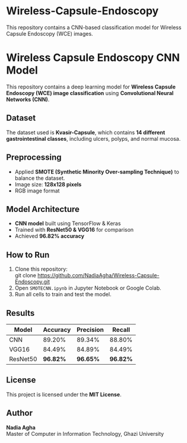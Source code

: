# Wireless-Capsule-Endoscopy
This repository contains a CNN-based classification model for Wireless Capsule Endoscopy (WCE) images.  
# Wireless Capsule Endoscopy CNN Model  
This repository contains a deep learning model for **Wireless Capsule Endoscopy (WCE) image classification** using **Convolutional Neural Networks (CNN)**.  

## Dataset  
The dataset used is **Kvasir-Capsule**, which contains **14 different gastrointestinal classes**, including ulcers, polyps, and normal mucosa.  

## Preprocessing  
- Applied **SMOTE (Synthetic Minority Over-sampling Technique)** to balance the dataset.  
- Image size: **128x128 pixels**  
- RGB image format  

## Model Architecture  
- **CNN model** built using TensorFlow & Keras  
- Trained with **ResNet50 & VGG16** for comparison  
- Achieved **96.82% accuracy**  

## How to Run  
1. Clone this repository:  
git clone https://github.com/NadiaAgha/Wireless-Capsule-Endoscopy.git
2. Open `SMOTECNN.ipynb` in Jupyter Notebook or Google Colab.  
3. Run all cells to train and test the model.  

## Results  
| Model    | Accuracy | Precision | Recall |  
|----------|---------|-----------|--------|  
| CNN      | 89.20%  | 89.34%    | 88.80% |  
| VGG16    | 84.49%  | 84.89%    | 84.49% |  
| ResNet50 | **96.82%** | **96.65%** | **96.82%** |  

## License  
This project is licensed under the **MIT License**.  

## Author  
**Nadia Agha**  
Master of Computer in Information Technology, Ghazi University  
